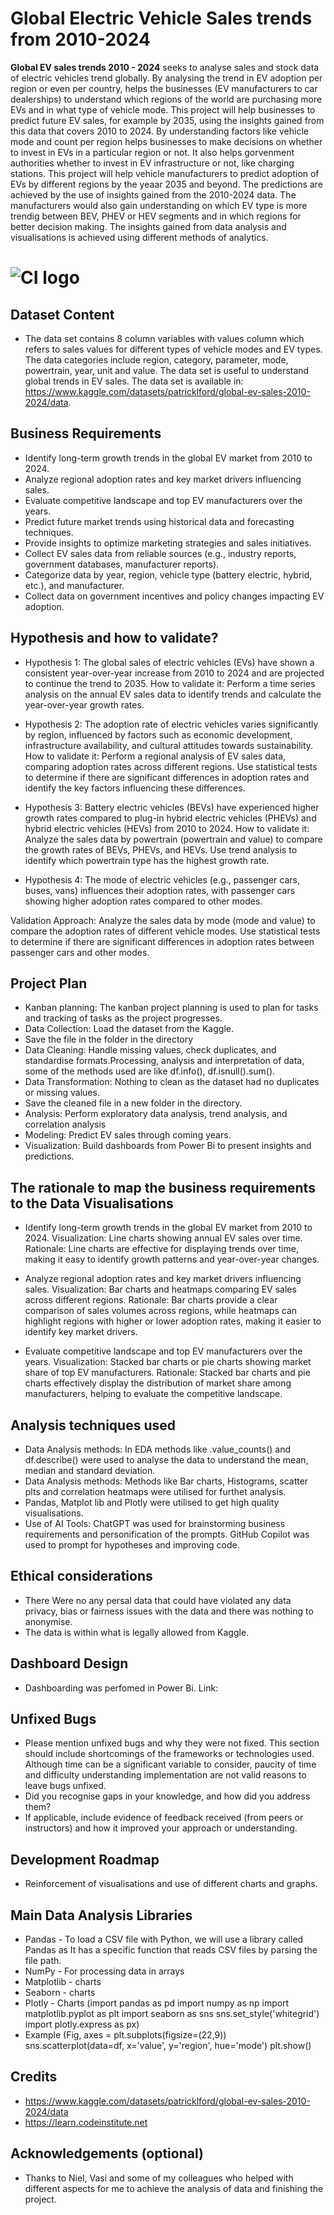 # Global Electric Vehicle Sales trends from 2010-2024

**Global EV sales trends 2010 - 2024** seeks to analyse sales and stock data of electric vehicles trend globally. By analysing the trend in EV adoption per region or even per country, helps the businesses (EV manufacturers to car dealerships) to understand which regions of the world are purchasing more EVs and in what type of vehicle mode. This project will help businesses to predict future EV sales, for example by 2035, using the insights gained from this data that covers 2010 to 2024. By understanding factors like vehicle mode and count per region helps businesses to make decisions on whether to invest in EVs in a particular region or not. It also helps gorvenment authorities whether to invest in EV infrastructure or not, like charging stations. This project will help vehicle manufacturers to predict adoption of EVs by different regions by the yeaar 2035 and beyond. The predictions are achieved by the use of insights gained from the 2010-2024 data.
The manufacturers would also gain understanding on which EV type is more trendig between BEV, PHEV or HEV segments and in which regions for better decision making. The insights gained from data analysis and visualisations is achieved using different methods of analytics.


# ![CI logo](https://codeinstitute.s3.amazonaws.com/fullstack/ci_logo_small.png)


## Dataset Content
* The data set contains 8 column variables with values column which refers to sales values for different types of vehicle modes and EV types. The data categories include region, category, parameter, mode, powertrain, year, unit and value. The data set is useful to understand global trends in EV sales. The data set is available in: https://www.kaggle.com/datasets/patricklford/global-ev-sales-2010-2024/data.


## Business Requirements
* Identify long-term growth trends in the global EV market from 2010 to 2024.
* Analyze regional adoption rates and key market drivers influencing sales.
* Evaluate competitive landscape and top EV manufacturers over the years.
* Predict future market trends using historical data and forecasting techniques.
* Provide insights to optimize marketing strategies and sales initiatives.
* Collect EV sales data from reliable sources (e.g., industry reports, government databases, manufacturer reports).
* Categorize data by year, region, vehicle type (battery electric, hybrid, etc.), and manufacturer.
* Collect data on government incentives and policy changes impacting EV adoption. 


## Hypothesis and how to validate?
* Hypothesis 1: The global sales of electric vehicles (EVs) have shown a consistent year-over-year increase from 2010 to 2024 and are projected to continue the trend to 2035.
How to validate it: Perform a time series analysis on the annual EV sales data to identify trends and calculate the year-over-year growth rates.

* Hypothesis 2: The adoption rate of electric vehicles varies significantly by region, influenced by factors such as economic development, infrastructure availability, and cultural attitudes towards sustainability.
How to validate it: Perform a regional analysis of EV sales data, comparing adoption rates across different regions. Use statistical tests to determine if there are significant differences in adoption rates and identify the key factors influencing these differences.

* Hypothesis 3: Battery electric vehicles (BEVs) have experienced higher growth rates compared to plug-in hybrid electric vehicles (PHEVs) and hybrid electric vehicles (HEVs) from 2010 to 2024.
How to validate it: Analyze the sales data by powertrain (powertrain and value) to compare the growth rates of BEVs, PHEVs, and HEVs. Use trend analysis to identify which powertrain type has the highest growth rate.

* Hypothesis 4: The mode of electric vehicles (e.g., passenger cars, buses, vans) influences their adoption rates, with passenger cars showing higher adoption rates compared to other modes.

Validation Approach: Analyze the sales data by mode (mode and value) to compare the adoption rates of different vehicle modes. Use statistical tests to determine if there are significant differences in adoption rates between passenger cars and other modes.

## Project Plan
* Kanban planning: The kanban project planning is used to plan for tasks and tracking of tasks as the project progresses.
* Data Collection: Load the dataset from the Kaggle.
* Save the file in the folder in the directory
* Data Cleaning: Handle missing values, check duplicates, and standardise formats.Processing, analysis and interpretation of data, some of the methods used are like df.info(), df.isnull().sum().
* Data Transformation: Nothing to clean as the dataset had no duplicates or missing values.
* Save the cleaned file in a new folder in the directory.
* Analysis: Perform exploratory data analysis, trend analysis, and correlation analysis
* Modeling: Predict EV sales through coming years.
* Visualization: Build dashboards from Power Bi to present insights and predictions.

## The rationale to map the business requirements to the Data Visualisations
* Identify long-term growth trends in the global EV market from 2010 to 2024.
Visualization: Line charts showing annual EV sales over time.
Rationale: Line charts are effective for displaying trends over time, making it easy to identify growth patterns and year-over-year changes.

* Analyze regional adoption rates and key market drivers influencing sales.
Visualization: Bar charts and heatmaps comparing EV sales across different regions.
Rationale: Bar charts provide a clear comparison of sales volumes across regions, while heatmaps can highlight regions with higher or lower adoption rates, making it easier to identify key market drivers.

* Evaluate competitive landscape and top EV manufacturers over the years.
Visualization: Stacked bar charts or pie charts showing market share of top EV manufacturers.
Rationale: Stacked bar charts and pie charts effectively display the distribution of market share among manufacturers, helping to evaluate the competitive landscape.

## Analysis techniques used
* Data Analysis methods: In EDA methods like .value_counts() and df.describe() were used to analyse the data to understand the mean, median and standard deviation.
* Data Analysis methods: Methods like Bar charts, Histograms, scatter plts and correlation heatmaps were utilised for furthet analysis. 
* Pandas, Matplot lib and Plotly were utilised to get high quality visualisations.
* Use of AI Tools: ChatGPT was used for brainstorming business requirements and personification of the prompts. GitHub Copilot was used to prompt for hypotheses and improving code.


## Ethical considerations
* There Were no any persal data that could have violated any data privacy, bias or fairness issues with the data and there was nothing to anonymise.
* The data is within what is legally allowed from Kaggle.

## Dashboard Design
* Dashboarding was perfomed in Power Bi. Link: 

## Unfixed Bugs
* Please mention unfixed bugs and why they were not fixed. This section should include shortcomings of the frameworks or technologies used. Although time can be a significant variable to consider, paucity of time and difficulty understanding implementation are not valid reasons to leave bugs unfixed.
* Did you recognise gaps in your knowledge, and how did you address them?
* If applicable, include evidence of feedback received (from peers or instructors) and how it improved your approach or understanding.

## Development Roadmap
* Reinforcement of visualisations and use of different charts and graphs. 

## Main Data Analysis Libraries
* Pandas -  To load a CSV file with Python, we will use a library called Pandas as It has a specific function that reads CSV files by parsing the file path.
* NumPy - For processing data in arrays
* Matplotlib - charts 
* Seaborn - charts
* Plotly -  Charts
(import pandas as pd 
import numpy as np
import matplotlib.pyplot as plt
import seaborn as sns
sns.set_style('whitegrid')
import plotly.express as px)
* Example
(Fig, axes = plt.subplots(figsize=(22,9))
sns.scatterplot(data=df, x='value', y='region', hue='mode') 
plt.show()


## Credits 
* https://www.kaggle.com/datasets/patricklford/global-ev-sales-2010-2024/data
* https://learn.codeinstitute.net

## Acknowledgements (optional)
* Thanks to Niel, Vasi and some of my colleagues who helped with different aspects for me to achieve the analysis of data and finishing the project.